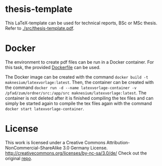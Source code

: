 # thesis-template

This LaTeX-template can be used for technical reports, BSc or MSc thesis.
Refer to [./src/thesis-template.pdf](./src/thesis-template.pdf).

# Docker

The environment to create pdf files can be run in a Docker container. For this task, the provided [Dockerfile](./Dockerfile) can be used.

The Docker image can be created with the command `docker build -t maknesium/latexvorlage:latest`. Then, the container can be created with the command `docker run -d --name latexvorlage-container -v /pfad/zum/ordner/src:/app/src maknesium/latexvorlage:latest`. The container is not deleted after it is finished compiling the tex files and can simply be started again to compile the tex files again with the command `docker start latexvorlage-container`.

# License

This work is licensed under a Creative Commons Attribution-NonCommercial-ShareAlike 3.0 Germany License.
http://creativecommons.org/licenses/by-nc-sa/3.0/de/
Check out the original [repo](https://github.com/maknesium/latex-vorlage-diplom-bachelor-masterarbeiten).

